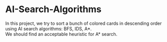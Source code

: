 # AI-Search-Algorithms
In this project, we try to sort a bunch of colored cards in descending order using AI search algorithms: BFS, IDS, A*.
</br> We should find an acceptable heuristic for A* search.
